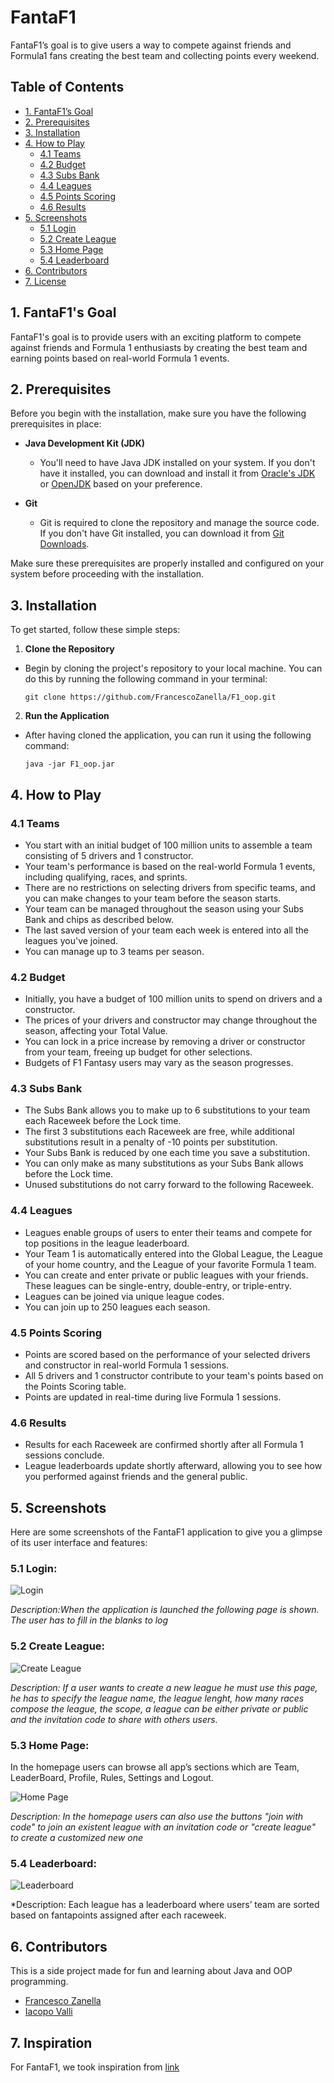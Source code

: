 # FantaF1
FantaF1’s goal is to give users a way to compete against friends and Formula1 fans creating
the best team and collecting points every weekend.



## Table of Contents

- [1. FantaF1’s Goal](#1.-FantaF1's-Goal)
- [2. Prerequisites](#2.-Prerequisites)
- [3. Installation](#3.-Installation)
- [4. How to Play](#4.-How-to-Play)
  - [4.1 Teams](#4.1-Teams)
  - [4.2 Budget](#4.2-budget)
  - [4.3 Subs Bank](#4.3-subs-bank)
  - [4.4 Leagues](#4.4-leagues)
  - [4.5 Points Scoring](#4.5-points-scoring)
  - [4.6 Results](#4.6-results)
- [5. Screenshots](#5.-Screenshots)
  - [5.1 Login](#5.1-login:)
  - [5.2 Create League](#5.2-create-league:)
  - [5.3 Home Page](#5.3-Home-Page:)
  - [5.4 Leaderboard](#5.4-leaderboard:)
- [6. Contributors](#6.-contributors)
- [7. License](#7.-license)

## 1. FantaF1's Goal

FantaF1's goal is to provide users with an exciting platform to compete against friends and Formula 1 enthusiasts by creating the best team and earning points based on real-world Formula 1 events.

## 2. Prerequisites

Before you begin with the installation, make sure you have the following prerequisites in place:

- **Java Development Kit (JDK)**
  - You'll need to have Java JDK installed on your system. If you don't have it installed, you can download and install it from [Oracle's JDK](https://www.oracle.com/java/technologies/javase-downloads.html) or [OpenJDK](https://openjdk.java.net/install/) based on your preference.

- **Git**
  - Git is required to clone the repository and manage the source code. If you don't have Git installed, you can download it from [Git Downloads](https://git-scm.com/downloads).

Make sure these prerequisites are properly installed and configured on your system before proceeding with the installation.

## 3. Installation
To get started, follow these simple steps:

1. **Clone the Repository**
  - Begin by cloning the project's repository to your local machine. You can do this by running the following command in your terminal:

    ```
    git clone https://github.com/FrancescoZanella/F1_oop.git
    ```

2. **Run the Application**
  - After having cloned the application, you can run it using the following command:

    ```
    java -jar F1_oop.jar
    ```

## 4. How to Play

### 4.1 Teams

- You start with an initial budget of 100 million units to assemble a team consisting of 5 drivers and 1 constructor.
- Your team's performance is based on the real-world Formula 1 events, including qualifying, races, and sprints.
- There are no restrictions on selecting drivers from specific teams, and you can make changes to your team before the season starts.
- Your team can be managed throughout the season using your Subs Bank and chips as described below.
- The last saved version of your team each week is entered into all the leagues you've joined.
- You can manage up to 3 teams per season.

### 4.2 Budget

- Initially, you have a budget of 100 million units to spend on drivers and a constructor.
- The prices of your drivers and constructor may change throughout the season, affecting your Total Value.
- You can lock in a price increase by removing a driver or constructor from your team, freeing up budget for other selections.
- Budgets of F1 Fantasy users may vary as the season progresses.

### 4.3 Subs Bank

- The Subs Bank allows you to make up to 6 substitutions to your team each Raceweek before the Lock time.
- The first 3 substitutions each Raceweek are free, while additional substitutions result in a penalty of -10 points per substitution.
- Your Subs Bank is reduced by one each time you save a substitution.
- You can only make as many substitutions as your Subs Bank allows before the Lock time.
- Unused substitutions do not carry forward to the following Raceweek.

### 4.4 Leagues

- Leagues enable groups of users to enter their teams and compete for top positions in the league leaderboard.
- Your Team 1 is automatically entered into the Global League, the League of your home country, and the League of your favorite Formula 1 team.
- You can create and enter private or public leagues with your friends. These leagues can be single-entry, double-entry, or triple-entry.
- Leagues can be joined via unique league codes.
- You can join up to 250 leagues each season.

### 4.5 Points Scoring

- Points are scored based on the performance of your selected drivers and constructor in real-world Formula 1 sessions.
- All 5 drivers and 1 constructor contribute to your team's points based on the Points Scoring table.
- Points are updated in real-time during live Formula 1 sessions.

### 4.6 Results

- Results for each Raceweek are confirmed shortly after all Formula 1 sessions conclude.
- League leaderboards update shortly afterward, allowing you to see how you performed against friends and the general public.

## 5. Screenshots

Here are some screenshots of the FantaF1 application to give you a glimpse of its user interface and features:

### 5.1 Login:

![Login](screenshots/login.png)

*Description:When the application is launched the following page is shown. The user has to fill in the blanks
to log*

### 5.2 Create League:

![Create League](screenshots/create.png)

*Description: If a user wants to create a new league he must use this page, he has to specify the league name,
the league lenght, how many races compose the league, the scope, a league can be either private
or public and the invitation code to share with others users.*

### 5.3 Home Page:
In the homepage users can browse all app’s sections which are Team, LeaderBoard, Profile,
Rules, Settings and Logout.

![Home Page](screenshots/Homepage.png)

*Description: In the homepage users can also use the buttons "join with code" to join an existent league
with an invitation code or "create league" to create a customized new one*

### 5.4 Leaderboard:


![Leaderboard](screenshots/leaderboard.png)

*Description: Each league has a leaderboard where users’ team are sorted based on fantapoints assigned
after each raceweek.

## 6. Contributors

This is a side project made for fun and learning about Java and OOP programming. 

- [Francesco Zanella](https://github.com/FrancescoZanella)
- [Iacopo Valli](https://github.com/Iacopo99)


## 7. Inspiration

For FantaF1, we took inspiration from [link](https://fantasy.formula1.com/it/.")


    


